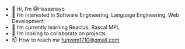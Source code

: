 - 👋 Hi, I’m @Hassanayo
- 👀 I’m interested in Software Engineering, Language Engineering, Web Development
- 🌱 I’m currently learning ReactJs, Rascal MPL
- 💞️ I’m looking to collaborate on projects 
- 📫 How to reach me funyem1710@gmail.com 

<!---
Hassanayo/Hassanayo is a ✨ special ✨ repository because its `README.md` (this file) appears on your GitHub profile.
You can click the Preview link to take a look at your changes.
--->
